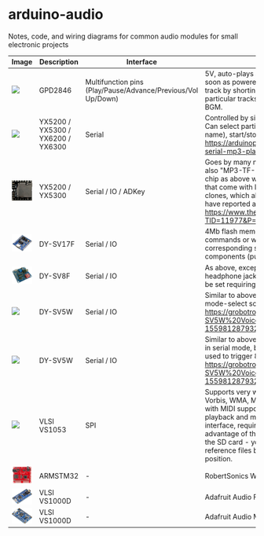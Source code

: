 # arduino-audio
Notes, code, and wiring diagrams for common audio modules for small electronic projects


| Image | Description | Interface | Notes  | Purchase |
| -------------- | ------------- | ------------- | ------------- | ------------- |
| ![](https://sc04.alicdn.com/kf/HTB1ef5LKpXXXXXsXVXXq6xXFXXXs.jpg) | GPD2846 | Multifunction pins (Play/Pause/Advance/Previous/Vol Up/Down) | 5V, auto-plays and loops all MP3 cards present on SD Card as soon as powered-up. Can play/pause and advance to next track by shorting input pins to GND, but no way to select particular tracks. Onboard 2W amp. Can be used for ambient BGM.  | https://www.aliexpress.com/item/32859062476.html |
| ![](https://images-na.ssl-images-amazon.com/images/I/612z-HkJB4L._AC_SL1000_.jpg) | YX5200 / YX5300 / YX6200 / YX6300 | Serial | Controlled by simple set of serial commands on Tx/Rx pins. Can select particular tracks/folders (by number only not by name), start/stop etc. No on-board amp. https://arduinoplusplus.wordpress.com/2018/07/23/yx5300-serial-mp3-player-catalex-module/ | https://www.banggood.com/custlink/GmKYafRk4t |
| ![](https://raw.githubusercontent.com/playfultechnology/arduino-audio/main/Docs/dfplayer.png) | YX5200 / YX5300  | Serial / IO / ADKey | Goes by many names - most commonly "DFPlayer Mini", but also "MP3-TF-16P" and others. Typically combines YX5200 chip as above with YX8002-8S 3W amp. Try to avoid boards that come with MH2024K-24SS / JC AA20HF J616-94 clones, which although offer similar funcitonality many people have reported are fiddly to get to work - see https://www.thebackshed.com/forum/ViewTopic.php?TID=11977&P=1#164307 for a description of differences | https://www.banggood.com/custlink/GKDyjTR24w |
| ![](https://raw.githubusercontent.com/playfultechnology/arduino-audio/main/Docs/dy-sv17f.png) | DY-SV17F | Serial / IO | 4Mb flash memory, which can be triggered by serial commands or where 8 IO pins can be used to trigger 8 corresponding sound files. Requires some additional components (pull up/down resistors on mode select lines) |  |
| ![](https://raw.githubusercontent.com/playfultechnology/arduino-audio/main/Docs/dy-sv8f.png) | DY-SV8F | Serial / IO | As above, except has 8Mb onboard flash memory, 3.5mm headphone jack socket, and DIP switches allowing for mode to be set requiring no additional components | |
| ![](https://ae01.alicdn.com/kf/H7a4641c43db8424e82b8b128d81c65e8t/For-Arduino-MP3-Voice-Playback-Module-Music-Player-UART-I-O-Trigger-Amplifier-Class-D-5W.jpg_Q90.jpg) | DY-SV5W | Serial / IO | Similar to above, except has SD card slot and DIP switches for mode-select so requires no additional components. https://grobotronics.com/images/companies/1/datasheets/DY-SV5W%20Voice%20Playback%20ModuleDatasheet.pdf?1559812879320 | https://www.banggood.com/custlink/vKGdlfhkz8 |
| ![](https://ae01.alicdn.com/kf/H7a4641c43db8424e82b8b128d81c65e8t/For-Arduino-MP3-Voice-Playback-Module-Music-Player-UART-I-O-Trigger-Amplifier-Class-D-5W.jpg_Q90.jpg) | DY-SV5W | Serial / IO | Similar to above, except has louder, 5W amp, and can operate in serial mode, but also in trigger mode, where 8 IO pins can be used to trigger 8 corresponding sound files. https://grobotronics.com/images/companies/1/datasheets/DY-SV5W%20Voice%20Playback%20ModuleDatasheet.pdf?1559812879320 | https://www.banggood.com/custlink/vKGdlfhkz8 |
| ![](https://imgaz1.staticbg.com/thumb/large/oaupload/banggood/images/76/B2/95d112c6-fbc6-40f6-a313-3bfc68423d2f.jpg) | VLSI VS1053 | SPI | Supports very wide range of audio encodings (MP3, AAC, Ogg Vorbis, WMA, MIDI, FLAC, WAV (PCM and ADPCM)), together with MIDI support and microphone audio recording. Can playback and mix multiple simultaneous audio files. SPI interface, requires library and Arduino controller. Another advantage of these boards is they expose full functionality of the SD card - you can list folder structure, enumerate files, and reference files by "name", rather than just arbitrary index position. | https://www.banggood.com/custlink/mGDEo7yMso (Breakout with SD)    https://www.banggood.com/custlink/KDKRowRznd  (Breakout *no* SD card) https://www.banggood.com/custlink/vmvyl1RMA0 (Shield for UNO with SD card |
| ![](https://raw.githubusercontent.com/playfultechnology/arduino-audio/main/Docs/robsertsonics_wavtrigger.png) | ARMSTM32 | - | RobertSonics WavTrigger | https://robertsonics.com/wav-trigger/ |
| ![](https://raw.githubusercontent.com/playfultechnology/arduino-audio/main/Docs/adafruit_audiofx_soundboard.png) | VLSI VS1000D | - | Adafruit Audio FX | https://www.adafruit.com/product/2133 |
| ![](https://raw.githubusercontent.com/playfultechnology/arduino-audio/main/Docs/adafruit_audiofx_mini_soundboard.png) | VLSI VS1000D | - | Adafruit Audio Mini FX | https://www.adafruit.com/product/2342 |
